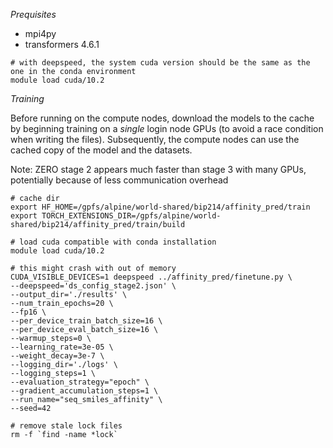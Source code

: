 *Prequisites*

- mpi4py
- transformers 4.6.1

```
# with deepspeed, the system cuda version should be the same as the one in the conda environment
module load cuda/10.2
```

*Training*

Before running on the compute nodes, download the models to the cache by
beginning training on a *single* login node GPUs (to avoid a race condition when
writing the files). Subsequently, the compute nodes can use the cached copy of the model
and the datasets.

Note: ZERO stage 2 appears much faster than stage 3 with many GPUs, potentially
because of less communication overhead

```
# cache dir
export HF_HOME=/gpfs/alpine/world-shared/bip214/affinity_pred/train
export TORCH_EXTENSIONS_DIR=/gpfs/alpine/world-shared/bip214/affinity_pred/train/build

# load cuda compatible with conda installation
module load cuda/10.2

# this might crash with out of memory
CUDA_VISIBLE_DEVICES=1 deepspeed ../affinity_pred/finetune.py \
--deepspeed='ds_config_stage2.json' \
--output_dir='./results' \
--num_train_epochs=20 \
--fp16 \
--per_device_train_batch_size=16 \
--per_device_eval_batch_size=16 \
--warmup_steps=0 \
--learning_rate=3e-05 \
--weight_decay=3e-7 \
--logging_dir='./logs' \
--logging_steps=1 \
--evaluation_strategy="epoch" \
--gradient_accumulation_steps=1 \
--run_name="seq_smiles_affinity" \
--seed=42

# remove stale lock files
rm -f `find -name *lock`
```
